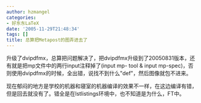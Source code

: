 ```yaml
---
author: hzmangel
categories:
- 好东东LaTeX
date: '2005-11-29T21:48:34'
tags: []
title: 总算把Metapost的图弄进去了
---
```

升级了dvipdfmx，总算把问题解决了，把dvipdfmx升级到了20050831版本，还有就是把mp文件中的两行input注释掉了(input mp-
tool  &amp;  input mp-spec)，否则使用dvipdfmx的时候，全出错，说找不到什么"def"，然后图像就包不进来。



现在郁闷的地方是学校的机器和寝室的机器编译的效果不一样，在这边编译有错，但是回去就没有了。错全是在lstlistings环境中，也不知道是为什么，FT中。